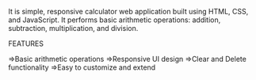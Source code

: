 It is simple, responsive calculator web application built using HTML, CSS, and JavaScript. It performs basic arithmetic operations: addition, subtraction, multiplication, and division.

FEATURES

=>Basic arithmetic operations
=>Responsive UI design
=>Clear and Delete functionality
=>Easy to customize and extend
